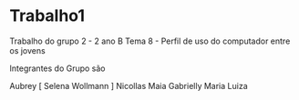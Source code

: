 # Trabalho1

Trabalho do grupo 2 - 2 ano B
Tema 8 - Perfil de uso do computador entre os jovens

Integrantes do Grupo são

Aubrey [ Selena Wollmann ]
Nicollas Maia
Gabrielly
Maria Luiza
